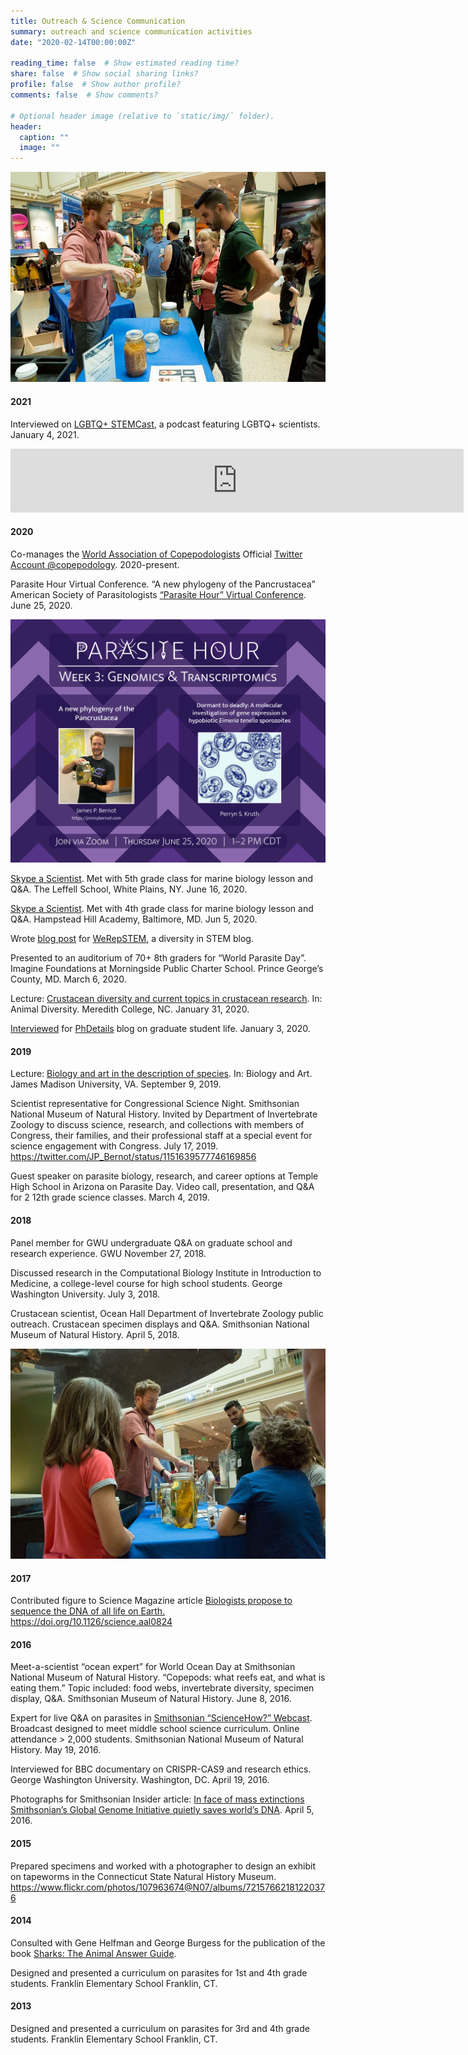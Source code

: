 ```yaml
---
title: Outreach & Science Communication
summary: outreach and science communication activities
date: "2020-02-14T00:00:00Z"

reading_time: false  # Show estimated reading time?
share: false  # Show social sharing links?
profile: false  # Show author profile?
comments: false  # Show comments?

# Optional header image (relative to `static/img/` folder).
header:
  caption: ""
  image: ""
---
```


<img src="https://github.com/jbernot/jbernot.github.io/blob/master/img/SI_photo2.jpg?raw=true">

#### 2021

Interviewed on [LGBTQ+ STEMCast](ttps://anchor.fm/lgbtqstemcast), a podcast featuring LGBTQ+ scientists. January 4, 2021.
<iframe src="https://anchor.fm/lgbtqstemcast/embed/episodes/HOW-MANY-SPECIES----with-Jimmy-Bernot-eogokl/a-a48t6nq" height="102px" width="725px" frameborder="0" scrolling="no"></iframe>

#### 2020

Co-manages the [World Association of Copepodologists](http://www.monoculus.org) Official [Twitter Account @copepodology](https://twitter.com/copepodology). 2020-present.

Parasite Hour Virtual Conference. “A new phylogeny of the Pancrustacea” American Society of Parasitologists [“Parasite Hour” Virtual Conference](https://www.amsocparasit.org/post/parasite-hour-week-3). June 25, 2020.

<img src="https://github.com/jbernot/jbernot.github.io/blob/master/img/2020_Parasite_Hour_Week3.jpg?raw=true">

[Skype a Scientist](https://www.skypeascientist.com). Met with 5th grade class for marine biology lesson and Q&A. The Leffell School, White Plains, NY. June 16, 2020.

[Skype a Scientist](https://www.skypeascientist.com). Met with 4th grade class for marine biology lesson and Q&A. Hampstead Hill Academy, Baltimore, MD. Jun 5, 2020.

Wrote [blog post](https://werepstem.com/2020/07/03/profile-james-jimmy-bernot-ph-d-candidate-in-genomics-bioinformatics-nsf-postdoc-research-fellow-in-biological-collections/) for [WeRepSTEM](https://werepstem.com), a diversity in STEM blog. 

Presented to an auditorium of 70+ 8th graders for “World Parasite Day”. Imagine Foundations at Morningside Public Charter School. Prince George’s County, MD. March 6, 2020. 

Lecture: <u>Crustacean diversity and current topics in crustacean research</u>. In: Animal Diversity. Meredith College, NC. January 31, 2020.

[Interviewed](http://phdetails.blogspot.com/2020/01/83-jimmy-bernot.html) for [PhDetails](http://phdetails.blogspot.com) blog on graduate student life. January 3, 2020.

#### 2019

Lecture: <u>Biology and art in the description of species</u>. In: Biology and Art. James Madison University, VA. September 9, 2019.

Scientist representative for Congressional Science Night. Smithsonian National Museum of Natural History. Invited by Department of Invertebrate Zoology to discuss science, research, and collections with members of Congress, their families, and their professional staff at a  special event for science engagement with Congress. July 17, 2019. https://twitter.com/JP_Bernot/status/1151639577746169856

Guest speaker on parasite biology, research, and career options at Temple High School in Arizona on Parasite Day. Video call, presentation, and Q&A for 2 12th grade science classes. March 4, 2019.

#### 2018

Panel member for GWU undergraduate Q&A on graduate school and research experience. GWU November 27, 2018.

Discussed research in the Computational Biology Institute in Introduction to Medicine, a college-level course for high school students. George Washington University. July 3, 2018.

Crustacean scientist, Ocean Hall Department of Invertebrate Zoology public outreach. Crustacean specimen displays and Q&A. Smithsonian National Museum of Natural History. April 5, 2018.

<img src="https://github.com/jbernot/jbernot.github.io/blob/master/img/SI_photo4.jpg?raw=true">

#### 2017

Contributed figure to Science Magazine article <u>Biologists propose to sequence the DNA of all life on Earth.</u> https://doi.org/10.1126/science.aal0824

#### 2016

Meet-a-scientist “ocean expert” for World Ocean Day at Smithsonian National Museum of Natural History. “Copepods: what reefs eat, and what is eating them.” Topic included: food webs, invertebrate diversity, specimen display, Q&A. Smithsonian Museum of Natural History. June 8, 2016.

Expert for live Q&A on parasites in <u>Smithsonian “ScienceHow?” Webcast</u>. Broadcast designed to meet middle school science curriculum. Online attendance > 2,000 students. Smithsonian National Museum of Natural History. May 19, 2016.

Interviewed for BBC documentary on CRISPR-CAS9 and research 
ethics. George Washington University. Washington, DC. April 19, 2016.

Photographs for Smithsonian Insider article: <u>In face of mass extinctions Smithsonian’s Global Genome Initiative quietly saves world’s DNA</u>. April 5, 2016.

#### 2015

Prepared specimens and worked with a photographer to design an exhibit on tapeworms in the Connecticut State Natural History Museum. https://www.flickr.com/photos/107963674@N07/albums/72157662181220376

#### 2014

Consulted with Gene Helfman and George Burgess for the publication 
of the book <u>Sharks: The Animal Answer Guide</u>. 

Designed and presented a curriculum on parasites for 1st and 4th grade
students. Franklin Elementary School Franklin, CT. 

#### 2013

Designed and presented a curriculum on parasites for 3rd and 4th grade
students. Franklin Elementary School Franklin, CT. 

